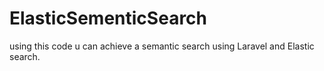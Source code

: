 # ElasticSementicSearch
using this code u can achieve a semantic search using Laravel and Elastic search.
